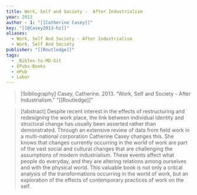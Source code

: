 ```yaml
---
title: Work, Self and Society -  After Industrialism
year: 2013
author - 1: "[[Catherine Casey]]"
key: "[[@Casey2013-hz]]"
aliases:
  - Work, Self And Society - After Industrialism
  - Work, Self And Society
publisher: "[[Routledge]]"
tags:
  - _BibTex-to-MD-Git
  - EPubs-Books
  - ePub
  - Labor
---
```


> [!bibliography]
> Casey, Catherine. 2013. “Work, Self and Society -  After Industrialism.” "[[Routledge]]"

> [!abstract]
> Despite recent interest in the effects of restructuring and redesigning the work place, the link between individual identity and structural change has usually been asserted rather than demonstrated. Through an extensive review of data from field work in a multi-national corporation Catherine Casey changes this. She knows that changes currently occurring in the world of work are part of the vast social and cultural changes that are challenging the assumptions of modern industrialism. These events affect what people do everyday, and they are altering relations among ourselves and with the physical world. This valuable book is not only a critcal analysis of the transformations occurring in the world of work, but an exploration of the effects of contemporary practices of work on the self.